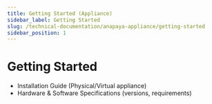 ```yaml
---
title: Getting Started (Appliance)
sidebar_label: Getting Started
slug: /technical-documentation/anapaya-appliance/getting-started
sidebar_position: 1
---
```


# Getting Started

- Installation Guide (Physical/Virtual appliance)
- Hardware & Software Specifications (versions, requirements)
